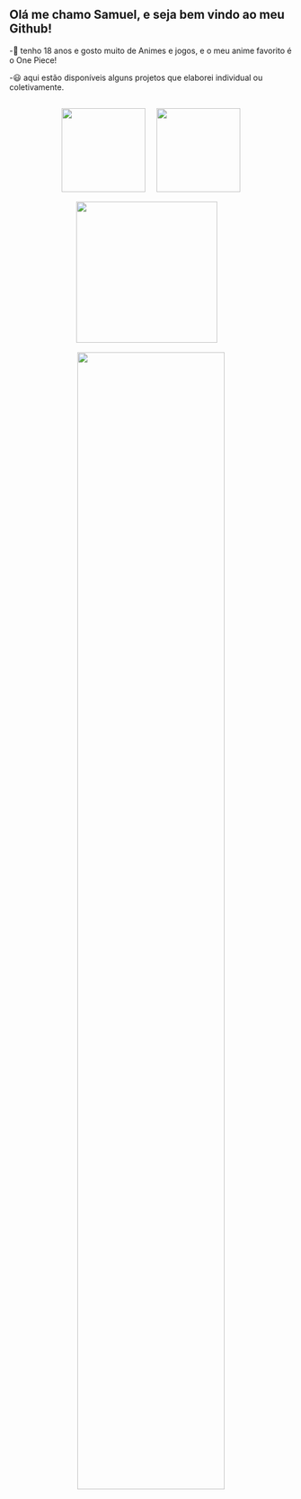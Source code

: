 ## Olá me chamo Samuel, e seja bem vindo ao meu Github! 

-👒 tenho 18 anos e gosto muito de Animes e jogos, e o meu anime favorito é o One Piece!

-😃 aqui estão disponíveis alguns projetos que elaborei individual ou coletivamente.

##

<p float="left" align="center">
  <img src="https://github-readme-stats.vercel.app/api/top-langs/?username=samuels-code&theme=radical&layout=compact" height="149px" />
  &nbsp; &nbsp;
  <img src="https://github-readme-stats.vercel.app/api?username=samuels-code&show_icons=true&title_color=f7418a&icon_color=BBB&text_color=BBB&bg_color=141321&include_all_commits=true" height="149px" />
</p>

<p float="left" align="center">
  <img src="https://activity-graph.herokuapp.com/graph?username=samuels-code&bg_color=141321&color=f7418a&line=b83d62&point=583f79&area=true&hide_border=false" width="" height="251px" />
  &nbsp; &nbsp;

<div align="center">
  <img width="72%" src="https://github-readme-streak-stats.herokuapp.com/?user=samuels-code&theme=monokai&show_icons=true" />
</div>
</p>


  
  
  
